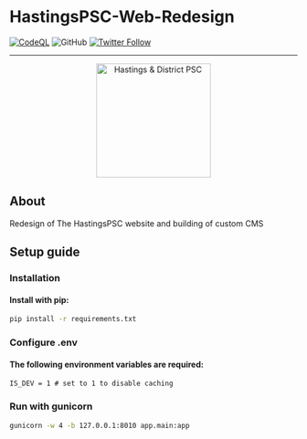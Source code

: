 # HastingsPSC-Web-Redesign

[![CodeQL](https://github.com/beawitcht/HastingsPSC-Web-Redesign/actions/workflows/codeql.yml/badge.svg)](https://github.com/beawitcht/HastingsPSC-Web-Redesign/actions/workflows/codeql.yml) ![GitHub](https://img.shields.io/github/license/beawitcht/HastingsPSC-Web-Redesign) [![Twitter Follow](https://img.shields.io/twitter/follow/beawitcht?style=social)](https://www.twitter.com/beawitcht)
***

<p align="center">
    <img src="https://www.hastingspalestinecampaign.org/images/hdpsc-logo.jpg" width="200" alt="Hastings & District PSC">
</p>

## About
Redesign of The HastingsPSC website and building of custom CMS


## Setup guide

### Installation

#### Install with pip:

```bash
pip install -r requirements.txt
```
### Configure .env
#### The following environment variables are required:
```
IS_DEV = 1 # set to 1 to disable caching
```

### Run with gunicorn
```bash
gunicorn -w 4 -b 127.0.0.1:8010 app.main:app
```
